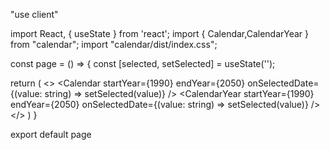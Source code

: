 "use client"

import React, { useState } from 'react';
import { Calendar,CalendarYear } from "calendar";
import "calendar/dist/index.css";

const page = () => {
  const [selected, setSelected] = useState('');

  return (
    <>
      <Calendar startYear={1990} endYear={2050} onSelectedDate={(value: string) => setSelected(value)} />
      <CalendarYear startYear={1990} endYear={2050} onSelectedDate={(value: string) => setSelected(value)} />
    </>
  )
}

export default page
